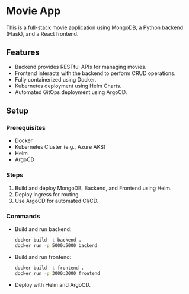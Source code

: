 # Movie App

This is a full-stack movie application using MongoDB, a Python backend (Flask), and a React frontend.

## Features

- Backend provides RESTful APIs for managing movies.
- Frontend interacts with the backend to perform CRUD operations.
- Fully containerized using Docker.
- Kubernetes deployment using Helm Charts.
- Automated GitOps deployment using ArgoCD.

## Setup

### Prerequisites

- Docker
- Kubernetes Cluster (e.g., Azure AKS)
- Helm
- ArgoCD

### Steps

1. Build and deploy MongoDB, Backend, and Frontend using Helm.
2. Deploy ingress for routing.
3. Use ArgoCD for automated CI/CD.

### Commands

- Build and run backend:
  ```bash
  docker build -t backend .
  docker run -p 5000:5000 backend
  ```

- Build and run frontend:
  ```bash
  docker build -t frontend .
  docker run -p 3000:3000 frontend
  ```

- Deploy with Helm and ArgoCD.
